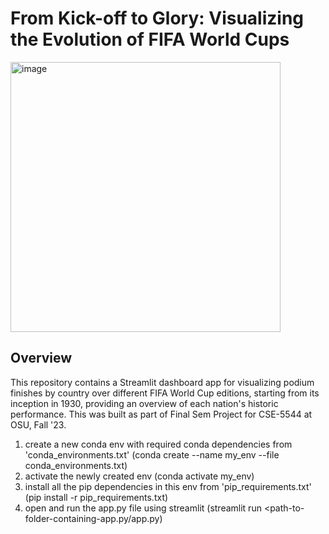 # From Kick-off to Glory: Visualizing the Evolution of FIFA World Cups

<img width="432" alt="image" src="https://github.com/iamutk4/FIFA-Data-Visualization-Dashboard/assets/69798933/f3ecb317-eb22-49f0-abdd-9834ed7ed7a2">

## Overview

This repository contains a Streamlit dashboard app for visualizing podium finishes by country over different FIFA World Cup editions, starting from its inception in 1930, providing an overview of each nation's historic performance. This was built as part of Final Sem Project for CSE-5544 at OSU, Fall '23.

1. create a new conda env with required conda dependencies from 'conda_environments.txt' (conda create --name my_env --file conda_environments.txt)
2. activate the newly created env (conda activate my_env)
3. install all the pip dependencies in this env from 'pip_requirements.txt' (pip install -r pip_requirements.txt)
4. open and run the app.py file using streamlit (streamlit run <path-to-folder-containing-app.py/app.py)
